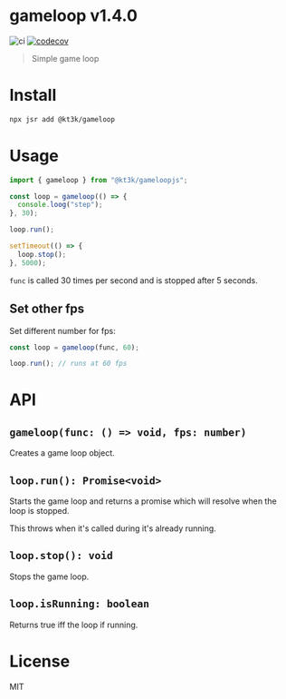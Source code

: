 # gameloop v1.4.0

![ci](https://github.com/kt3k/gameloop/workflows/ci/badge.svg)
[![codecov](https://codecov.io/gh/kt3k/gameloop/branch/main/graph/badge.svg)](https://codecov.io/gh/kt3k/gameloop)

> Simple game loop

# Install

```sh
npx jsr add @kt3k/gameloop
```

# Usage

```js
import { gameloop } from "@kt3k/gameloopjs";

const loop = gameloop(() => {
  console.loog("step");
}, 30);

loop.run();

setTimeout(() => {
  loop.stop();
}, 5000);
```

`func` is called 30 times per second and is stopped after 5 seconds.

## Set other fps

Set different number for fps:

```js
const loop = gameloop(func, 60);

loop.run(); // runs at 60 fps
```

# API

## `gameloop(func: () => void, fps: number)`

Creates a game loop object.

## `loop.run(): Promise<void>`

Starts the game loop and returns a promise which will resolve when the loop is
stopped.

This throws when it's called during it's already running.

## `loop.stop(): void`

Stops the game loop.

## `loop.isRunning: boolean`

Returns true iff the loop if running.

# License

MIT
